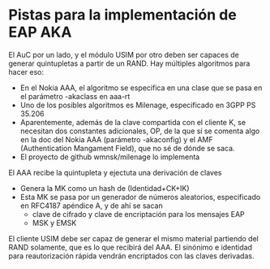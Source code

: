 # Pistas para la implementación de EAP AKA

El AuC por un lado, y el módulo USIM por otro deben ser capaces de generar quintupletas a partir de un RAND. Hay múltiples algoritmos para hacer eso:
- En el Nokia AAA, el algoritmo se especifica en una clase que se pasa en el parámetro -akaclass en aaa-rt
- Uno de los posibles algoritmos es Milenage, especificado en 3GPP PS 35.206
- Aparentemente, además de la clave compartida con el cliente K, se necesitan dos constantes adicionales, OP, de la que sí se comenta algo en la doc del Nokia AAA (parámetro -akaconfig) y el AMF (Authentication Mangament Field), que no sé de dónde se saca.
- El proyecto de github wmnsk/milenage lo implementa

El AAA recibe la quintupleta y ejectuta una derivación de claves
- Genera la MK como un hash de (Identidad+CK+IK)
- Esta MK se pasa por un generador de números aleatorios, especificado en RFC4187 apéndice A, y de ahí se sacan
    - clave de cifrado y clave de encriptación para los mensajes EAP
    - MSK y EMSK

El cliente USIM debe ser capaz de generar el mismo material partiendo del RAND solamente, que es lo que recibirá del AAA. El sinónimo e identidad para reautorización rápida vendrán encriptados con las claves derivadas.